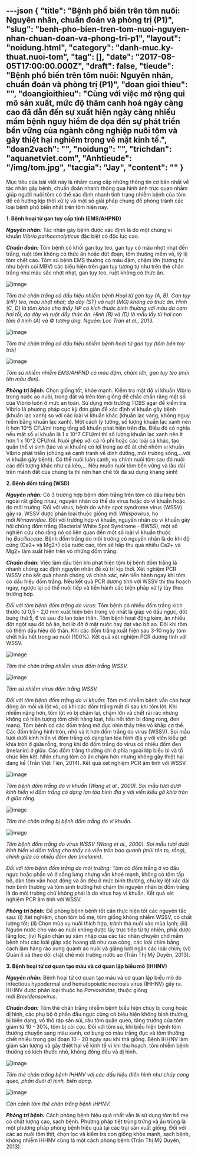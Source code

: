---json
{
    "title": "Bệnh phổ biến trên tôm nuôi: Nguyên nhân, chuẩn đoán và phòng trị (P1)",
    "slug": "benh-pho-bien-tren-tom-nuoi-nguyen-nhan-chuan-doan-va-phong-tri-p1",
    "layout": "noidung.html",
    "category": "danh-muc.ky-thuat.nuoi-tom",
    "tag": [],
    "date": "2017-08-05T17:00:00.000Z",
    "draft": false,
    "tieude": "Bệnh phổ biến trên tôm nuôi: Nguyên nhân, chuẩn đoán và phòng trị (P1)",
    "doan gioi thieu": "",
    "doangioithieu": "Cùng với việc mở rộng qui mô sản xuất, mức độ thâm canh hoá ngày càng cao đã dẫn đến sự xuất hiện ngày càng nhiều mầm bệnh nguy hiểm đe dọa đến sự phát triển bền vững của ngành công nghiệp nuôi tôm và gây thiệt hại nghiêm trọng về mặt kinh tế.",
    "doan2vach": "",
    "noidung": "",
    "trichdan": "aquanetviet.com",
    "Anhtieude": "/img/tom.jpg",
    "tacgia": "Jay",
    "__content__": ""
}
---
<p><span style="font-size:14px">Mục ti&ecirc;u của b&agrave;i viết n&agrave;y l&agrave; nhằm cung cấp những th&ocirc;ng tin cơ bản nhất về t&aacute;c nh&acirc;n g&acirc;y bệnh, chuẩn đo&aacute;n nhanh th&ocirc;ng qua h&igrave;nh ảnh trực quan nhằm gi&uacute;p người nu&ocirc;i t&ocirc;m c&oacute; thể x&aacute;c định nhanh t&igrave;nh trạng nhiễm bệnh của t&ocirc;m để c&oacute; hướng kịp thời xử l&yacute; v&agrave; một số giải ph&aacute;p chung để ph&ograve;ng tr&aacute;nh c&aacute;c loại bệnh phổ biến nhất tr&ecirc;n t&ocirc;m hiện nay.</span></p>

<p><span style="font-size:14px"><strong>1. Bệnh hoại tử gan tụy cấp t&iacute;nh (EMS/AHPND)</strong></span></p>

<p><span style="font-size:14px"><em><strong>Nguy&ecirc;n nh&acirc;n:</strong></em>&nbsp;T&aacute;c nh&acirc;n g&acirc;y bệnh được x&aacute;c định l&agrave; do một chủng vi khuẩn&nbsp;<em>Vibrio parhaemolyticus</em>&nbsp;đặc biệt c&oacute; độc lực cao.</span></p>

<p><span style="font-size:14px"><em><strong>Chuẩn đo&aacute;n:&nbsp;</strong></em>T&ocirc;m bệnh c&oacute; khối gan tụy teo, gan tụy c&oacute; m&agrave;u nhợt nhạt đến trắng, ruột t&ocirc;m kh&ocirc;ng c&oacute; thức ăn hoặc đứt đoạn, t&ocirc;m thường mềm vỏ, tỷ lệ t&ocirc;m chết cao. T&ocirc;m s&uacute; bệnh EMS thường c&oacute; m&agrave;u đậm, chậm lớn (tương tự như bệnh c&ograve;i MBV) c&aacute;c biểu hiện tr&ecirc;n gan tụy tương tự như tr&ecirc;n thẻ ch&acirc;n trắng như m&agrave;u sắc nhợt nhạt, gan tụy teo, ruột kh&ocirc;ng c&oacute; thức ăn.</span></p>

<p><span style="font-size:14px"><img alt="image" src="http://68.media.tumblr.com/fa8de66eaecdc83c0e833d44f1ad0be1/tumblr_inline_nshh7qdG691txo3bl_1280.jpg" /></span></p>

<p><span style="font-size:14px"><em>T&ocirc;m thẻ ch&acirc;n trắng c&oacute; dấu hiệu nhiễm bệnh Hoại tử gan tụy (A, B). Gan tụy (HP) teo, m&agrave;u nhợt nhạt; dạ d&agrave;y (ST) v&agrave; ruột (MG) kh&ocirc;ng c&oacute; thức ăn. H&igrave;nh (C, D) l&agrave; t&ocirc;m khỏe cho thấy HP c&oacute; k&iacute;ch thước b&igrave;nh thường với m&agrave;u da cam hơi tối, dạ d&agrave;y v&agrave; ruột đầy thức ăn. H&igrave;nh (B) v&agrave; (D) l&agrave; mẫu lấy từ hai con t&ocirc;m ở h&igrave;nh (A) v&agrave; &copy; tương ứng. Nguồn: Loc Tran et al., 2013.</em></span></p>

<p><span style="font-size:14px"><img alt="image" src="http://68.media.tumblr.com/856d64366f7f9a25a35ba6768419e8d7/tumblr_inline_nshh8iQcnx1txo3bl_1280.jpg" /></span></p>

<p><span style="font-size:14px"><em>T&ocirc;m thẻ ch&acirc;n trắng c&oacute; dấu hiệu nhiễm bệnh hoại tử gan tụy (t&ocirc;m b&ecirc;n tay tr&aacute;i)</em></span></p>

<p><span style="font-size:14px"><img alt="image" src="http://68.media.tumblr.com/f59bd1d68c4ab1f1fc8d98cbf6b6ae3c/tumblr_inline_nshh9i6iKB1txo3bl_1280.png" /></span></p>

<p><span style="font-size:14px"><em>T&ocirc;m s&uacute; nhiễm nhiễm EMS/AHPND c&oacute; m&agrave;u đậm, chậm lớn, gan tụy teo (mũi t&ecirc;n m&agrave;u đen).</em></span></p>

<p><span style="font-size:14px"><em><strong>Ph&ograve;ng trị bệnh:&nbsp;</strong></em>Chọn giống tốt, khỏe mạnh. Kiểm tra mật độ vi khuẩn Vibrio trong nước ao nu&ocirc;i, trong đất v&agrave; tr&ecirc;n t&ocirc;m giống để chắc chắn rằng mật số của Vibrio lu&ocirc;n ở mức an to&agrave;n. Sử dụng m&ocirc;i trường TCBS agar để kiểm tra Vibrio l&agrave; phương ph&aacute;p cực kỳ đơn giản để x&aacute;c định vi khuẩn g&acirc;y bệnh (khuẩn lạc xanh) so với c&aacute;c lo&agrave;i vi khuẩn kh&aacute;c (khuẩn lạc v&agrave;ng, kh&ocirc;ng nguy hiểm bằng khuẩn lạc xanh). Một c&aacute;ch l&yacute; tưởng, số lượng khuẩn lạc xanh n&ecirc;n &iacute;t hơn 10^5 CFU/ml trong tổng số khuẩn ph&aacute;t hiện tr&ecirc;n đĩa. Điều đ&oacute; c&oacute; nghĩa nếu mật số vi khuẩn l&agrave; 1 x 10^7 CFU/ml th&igrave; số lượng khuẩn lạc xanh n&ecirc;n &iacute;t hơn 1 x 10^2 CFU/ml. Nu&ocirc;i gh&eacute;p với c&aacute; r&ocirc; phi hoặc c&aacute;c lo&agrave;i c&aacute; kh&aacute;c, tạo quần thể vi sinh (tảo v&agrave; vi khuẩn) c&oacute; lợi trong ao để &aacute;t chế nh&oacute;m vi khuẩn Vibrio ph&aacute;t triển (ch&uacute;ng sẽ cạnh tranh về dinh dưỡng, m&ocirc;i trường sống,&hellip;với vi khuẩn g&acirc;y bệnh). C&oacute; thể nu&ocirc;i lu&acirc;n canh, vụ ch&iacute;nh nu&ocirc;i t&ocirc;m sau đ&oacute; nu&ocirc;i c&aacute;c đối tượng kh&aacute;c như c&aacute; k&egrave;o,&hellip; Nếu muốn nu&ocirc;i t&ocirc;m bền vững v&agrave; l&acirc;u d&agrave;i tr&ecirc;n mảnh đất của ch&uacute;ng ta th&igrave; n&ecirc;n hạn chế tối đa sử dụng kh&aacute;ng sinh! &nbsp;</span></p>

<p><span style="font-size:14px"><strong>2. Bệnh đốm trắng (WSD)</strong></span></p>

<p><span style="font-size:14px"><em><strong>Nguy&ecirc;n nh&acirc;n:</strong></em>&nbsp;C&oacute; 3 trường hợp bệnh đốm trắng tr&ecirc;n t&ocirc;m c&oacute; dấu hiệu b&ecirc;n ngo&agrave;i rất giống nhau, nguy&ecirc;n nh&acirc;n c&oacute; thể do virus hoặc do vi khuẩn hoặc do m&ocirc;i trường. Đối với virus, bệnh do white spot syndrome virus (WSSV) g&acirc;y ra. WSSV được ph&acirc;n loại thuộc giống mới&nbsp;<em>Whispovirus</em>, họ mới&nbsp;<em>Nimaviridae</em>. Đối với trường hợp vi khuẩn, nguy&ecirc;n nh&acirc;n do vi khuẩn g&acirc;y hội chứng đốm trắng (Bacterial White Spot Syndrome - BWSS), một số nghi&ecirc;n cứu cho rằng n&oacute; c&oacute; li&ecirc;n quan đến một số lo&agrave;i vi khuẩn thuộc họ&nbsp;<em>Bacillaceae</em>. Bệnh đốm trắng do m&ocirc;i trường c&oacute; nguy&ecirc;n nh&acirc;n l&agrave; do khi độ cứng (Ca2+ v&agrave; Mg2+) của nước cao, t&ocirc;m sẽ hấp thu qu&aacute; nhiều Ca2+ v&agrave; Mg2+ l&agrave;m xuất hiện tr&ecirc;n vỏ những đốm trắng.</span></p>

<p><span style="font-size:14px"><strong><em>Chuẩn đo&aacute;n:</em></strong>&nbsp;Việc l&agrave;m đầu ti&ecirc;n khi ph&aacute;t hiện t&ocirc;m bị bệnh đốm trắng l&agrave; nhanh ch&oacute;ng x&aacute;c định nguy&ecirc;n nh&acirc;n để xử tr&iacute; kịp thời. X&eacute;t nghiệm PCR WSSV cho kết quả nhanh ch&oacute;ng v&agrave; ch&iacute;nh x&aacute;c, n&ecirc;n tiến h&agrave;nh ngay khi t&ocirc;m c&oacute; dấu hiệu đốm trắng. Nếu kết quả PCR dương t&iacute;nh với WSSV th&igrave; thu hoạch ngay, ngược lại c&oacute; thể nu&ocirc;i tiếp v&agrave; tiến h&agrave;nh c&aacute;c biện ph&aacute;p xử l&yacute; t&ugrave;y theo trường hợp.</span></p>

<p><span style="font-size:14px"><em>Đối với t&ocirc;m bệnh đốm trắng do virus:</em>&nbsp;T&ocirc;m bệnh c&oacute; nhiều đốm trắng k&iacute;ch thước từ 0,5 - 2,0 mm xuất hiện b&ecirc;n trong vỏ nhất l&agrave; gi&aacute;p vỏ đầu ngực, đốt bụng thứ 5, 6 v&agrave; sau đ&oacute; lan to&agrave;n th&acirc;n. T&ocirc;m bệnh hoạt động k&eacute;m, ăn nhiều đột ngột sau đ&oacute; bỏ ăn, bơi lờ đờ ở mặt nước hay dạt v&agrave;o bờ ao. Đ&ocirc;i khi t&ocirc;m c&oacute; th&ecirc;m dấu hiệu đỏ th&acirc;n. Khi c&aacute;c đốm trắng xuất hiện sau 3-10 ng&agrave;y t&ocirc;m chết hầu hết trong ao nu&ocirc;i (100%). Kết quả x&eacute;t nghiệm PCR dương t&iacute;nh với WSSV.</span></p>

<p><span style="font-size:14px"><img alt="image" src="http://68.media.tumblr.com/a04935af409c87e49f11207327c6a5b1/tumblr_inline_nshhc2l2TF1txo3bl_1280.jpg" /></span></p>

<p><span style="font-size:14px"><em>T&ocirc;m thẻ ch&acirc;n trắng nhiễm virus đốm trắng WSSV.</em></span></p>

<p><span style="font-size:14px"><img alt="image" src="http://68.media.tumblr.com/5c36be8c799f13a74a1a5cb9d8420ee3/tumblr_inline_nshhs17j341txo3bl_1280.png" /></span></p>

<p><span style="font-size:14px"><em>T&ocirc;m s&uacute; nhiễm virus đốm trắng WSSV.</em></span></p>

<p><span style="font-size:14px"><em>Đối với t&ocirc;m bệnh đốm trắng do vi khuẩn:</em>&nbsp;T&ocirc;m mới nhiễm bệnh vẫn c&ograve;n hoạt động ăn mồi v&agrave; lột vỏ, c&oacute; khi c&aacute;c đốm trắng mất đi sau khi t&ocirc;m lột. Khi nhiễm nặng hơn, t&ocirc;m lột vỏ bị chậm lại, chậm lớn v&agrave; chết rải r&aacute;c nhưng kh&ocirc;ng c&oacute; hiện tượng t&ocirc;m chết h&agrave;ng loạt, hầu hết t&ocirc;m bị đ&oacute;ng rong, đen mang. T&ocirc;m bệnh c&oacute; c&aacute;c đốm trắng mờ đục nh&igrave;n thấy tr&ecirc;n vỏ khắp cơ thể. C&aacute;c đốm trắng h&igrave;nh tr&ograve;n, nhỏ v&agrave; &iacute;t hơn đốm trắng do virus (WSSV). Soi mẫu tươi dưới k&iacute;nh hiển vi đốm trắng c&oacute; dạng lan tỏa h&igrave;nh địa y với viền kiểu gờ kh&iacute;a tr&ograve;n ở giữa rỗng, trong khi đ&oacute; đốm trắng do virus c&oacute; nhiều đốm đen (melanin) ở giữa. C&aacute;c đốm trắng thường chỉ ở ph&iacute;a ngo&agrave;i lớp biểu b&igrave; v&agrave; tổ chức li&ecirc;n kết. Nh&igrave;n chung t&ocirc;m c&oacute; ăn chậm hơn nhưng kh&ocirc;ng g&acirc;y thiệt hại đ&aacute;ng kể (Trần Việt Ti&ecirc;n, 2014). Kết quả x&eacute;t nghiệm PCR &acirc;m t&iacute;nh với WSSV.</span></p>

<p><span style="font-size:14px"><img alt="image" src="http://68.media.tumblr.com/51c38dc8b3846c80de10e0c16038bee5/tumblr_inline_nshhhyRxek1txo3bl_1280.png" /></span></p>

<p><span style="font-size:14px"><em>T&ocirc;m bệnh đốm trắng do vi khuẩn (Wang et al., 2000). Soi mẫu tươi dưới k&iacute;nh hiển vi đốm trắng c&oacute; dạng lan tỏa h&igrave;nh địa y với viền kiểu gờ kh&iacute;a tr&ograve;n ở giữa rỗng.</em></span></p>

<p><span style="font-size:14px"><img alt="image" src="http://68.media.tumblr.com/a8cc6a80471634d12d0f445f8af943f0/tumblr_inline_nshhitTENL1txo3bl_1280.png" /></span></p>

<p><span style="font-size:14px"><em>T&ocirc;m thẻ ch&acirc;n trắng bị bệnh đốm trắng do vi khuẩn.</em></span></p>

<p><span style="font-size:14px"><img alt="image" src="http://68.media.tumblr.com/e91ce714b978c5e51a23a4aa6fd48f79/tumblr_inline_nshhjvXZsB1txo3bl_1280.png" /></span></p>

<p><span style="font-size:14px"><em>T&ocirc;m bệnh đốm trắng do virus WSSV (Wang et al., 2000). Soi mẫu tươi dưới k&iacute;nh hiển vi đốm trắng cho thấy c&oacute; viền tr&ograve;n bao quanh (mũi t&ecirc;n to, rỗng), ch&iacute;nh giữa c&oacute; nhiều đốm đen (melanin).</em></span></p>

<p><span style="font-size:14px"><em>Đối với t&ocirc;m bệnh đốm trắng do m&ocirc;i trường:</em>&nbsp;T&ocirc;m c&oacute; đốm trắng ở vỏ đầu ngực hoặc phần vỏ ở sống lưng nhưng vẫn khoẻ mạnh, kh&ocirc;ng c&oacute; t&ocirc;m tấp bờ, đ&agrave;n t&ocirc;m vẫn hoạt động v&agrave; ăn đều ở mức b&igrave;nh thường, chu kỳ lột x&aacute;c d&agrave;i hơn b&igrave;nh thường v&agrave; t&ocirc;m sinh trưởng hơi chậm th&igrave; nguy&ecirc;n nh&acirc;n bị đốm trắng l&agrave; do m&ocirc;i trường chứ kh&ocirc;ng phải l&agrave; do virus hay vi khuẩn. Kết quả x&eacute;t nghiệm PCR &acirc;m t&iacute;nh với WSSV.</span></p>

<p><span style="font-size:14px"><em><strong>Ph&ograve;ng trị bệnh:</strong></em>&nbsp;Để ph&ograve;ng bệnh bệnh tốt cần thực hiện tốt c&aacute;c nguy&ecirc;n tắc sau: (i) X&eacute;t nghiệm, chọn t&ocirc;m bố mẹ, t&ocirc;m giống kh&ocirc;ng nhiễm WSSV, c&oacute; chất lượng tốt; (ii) Chọn m&ugrave;a vụ nu&ocirc;i th&iacute;ch hợp, tr&aacute;nh thả nu&ocirc;i v&agrave;o m&ugrave;a lạnh; (iii) Nguồn nước cho v&agrave;o ao nu&ocirc;i kh&ocirc;ng được lấy trực tiếp từ tự nhi&ecirc;n, phải được lắng lọc; (iv) Ngăn chặn sự x&acirc;m nhập của c&aacute;c t&aacute;c nh&acirc;n chuy&ecirc;n chở mầm bệnh như c&aacute;c lo&agrave;i gi&aacute;p x&aacute;c hoang d&atilde; như cua c&ograve;ng, c&aacute;c lo&agrave;i chim bằng c&aacute;ch l&agrave;m h&agrave;ng r&agrave;o xung quanh ao nu&ocirc;i v&agrave; giăng lưới ngăn c&aacute;c lo&agrave;i chim; (vi) Quản l&iacute; v&agrave; theo d&otilde;i chặt chẽ m&ocirc;i trường nước ao (Trần Thị Mỹ Duy&ecirc;n, 2013).</span></p>

<p><span style="font-size:14px"><strong>3. Bệnh hoại tử cơ quan tạo m&aacute;u v&agrave; cơ quan lập biểu m&ocirc; (IHHNV)</strong></span></p>

<p><span style="font-size:14px"><em><strong>Nguy&ecirc;n nh&acirc;n:</strong></em>&nbsp;Bệnh hoại tử cơ quan tạo m&aacute;u v&agrave; cơ quan lập biểu m&ocirc; do infectious hypodermal and hematopoietic necrosis virus (IHHNV) g&acirc;y ra. IHHNV được ph&acirc;n loại thuộc họ&nbsp;<em>Parvoviridae</em>, thuộc giống mới&nbsp;<em>Brevidensovirus</em>.</span></p>

<p><span style="font-size:14px"><em><strong>Chuẩn đo&aacute;n:</strong></em>&nbsp;T&ocirc;m thẻ ch&acirc;n trắng nhiễm bệnh biểu hiện chủy bị cong hoặc dị h&igrave;nh, c&aacute;c phụ bộ ở phần đầu ngực cũng c&oacute; bi&ecirc;u hiện kh&ocirc;ng b&igrave;nh thường, bị biến dạng, vỏ th&ocirc; r&aacute;p sần s&ugrave;i, r&acirc;u t&ocirc;m quăn queo, tăng trưởng của t&ocirc;m giảm từ 10 - 30%, t&ocirc;m bị c&ograve;i cọc. Đối với t&ocirc;m s&uacute;, khi biểu hiện bệnh t&ocirc;m thường chuyển sang m&agrave;u xanh, cơ bụng c&oacute; m&agrave;u trắng đục v&agrave; t&ocirc;m thường chết nhiều trong giai đoạn 10 - 20 ng&agrave;y sau khi thả giống. Bệnh IHHNV l&agrave;m giảm sản lượng v&agrave; g&acirc;y thiệt hại về kinh tế v&igrave; khi thu hoạch, t&ocirc;m nhiễm bệnh thường c&oacute; k&iacute;ch thước nhỏ, kh&ocirc;ng đồng đều v&agrave; dị h&igrave;nh.</span></p>

<p><span style="font-size:14px"><img alt="image" src="http://68.media.tumblr.com/fde1fe236c132a33c7e7f4944a765594/tumblr_inline_nshhorB9sE1txo3bl_1280.jpg" /></span></p>

<p><span style="font-size:14px"><em>T&ocirc;m thẻ ch&acirc;n trắng bệnh IHHNV với c&aacute;c dấu hiệu điển h&igrave;nh như chủy cong quẹo, phần đu&ocirc;i dị h&igrave;nh, biến dạng.</em></span></p>

<p><span style="font-size:14px"><img alt="image" src="http://68.media.tumblr.com/4621d6a224bb8175d6b4ffdc42c45e6d/tumblr_inline_nshhmyNu881txo3bl_1280.jpg" /></span></p>

<p><span style="font-size:14px"><em>Cận cảnh t&ocirc;m thẻ ch&acirc;n trắng bệnh IHHNV.</em></span></p>

<p><span style="font-size:14px"><em><strong>Ph&ograve;ng trị bệnh:</strong></em>&nbsp;C&aacute;ch ph&ograve;ng bệnh hiệu quả nhất vẫn l&agrave; sử dụng t&ocirc;m bố mẹ c&oacute; chất lượng cao, sạch bệnh. Phương ph&aacute;p tiệt tr&ugrave;ng trứng v&agrave; ấu tr&ugrave;ng l&agrave; một phương ph&aacute;p ph&ograve;ng bệnh hiệu quả tại c&aacute;c trại sản xuất giống. Đối với c&aacute;c ao nu&ocirc;i t&ocirc;m thịt, chọn lọc v&agrave; kiểm tra con giống khỏe mạnh, sạch bệnh, kh&ocirc;ng nhiễm IHHNV cũng l&agrave; một c&aacute;ch ph&ograve;ng bệnh (Trần Thị Mỹ Duy&ecirc;n, 2013).</span></p>
